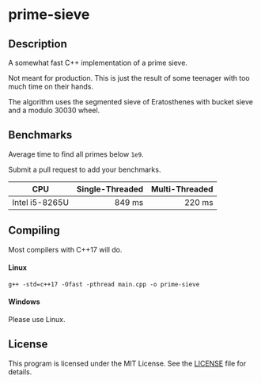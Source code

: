 # prime-sieve

## Description
A somewhat fast C++ implementation of a prime sieve.

Not meant for production. This is just the result of some teenager with too much time on their hands.

The algorithm uses the segmented sieve of Eratosthenes with bucket sieve and a modulo 30030 wheel.

## Benchmarks
Average time to find all primes below `1e9`.

Submit a pull request to add your benchmarks.

CPU | Single-Threaded | Multi-Threaded
:---: | ---: | ---: |
Intel i5-8265U | 849 ms | 220 ms

## Compiling
Most compilers with C++17 will do.
#### Linux
```
g++ -std=c++17 -Ofast -pthread main.cpp -o prime-sieve
```
#### Windows
Please use Linux.

## License
This program is licensed under the MIT License. See the [LICENSE](LICENSE) file for details.
